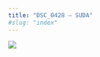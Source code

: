 ```yaml
---
title: "DSC_0428 – SUDA"
#slug: "index"
---
```


[![](/wp-content/2015/05/DSC_0428-300x201.jpg)](/wp-content/2015/05/DSC_0428.jpg)